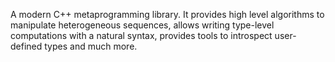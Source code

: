 A modern C++ metaprogramming library. It provides high level algorithms to manipulate heterogeneous sequences, allows writing type-level computations with a natural syntax, provides tools to introspect user-defined types and much more.

